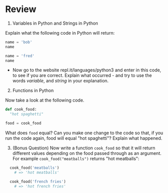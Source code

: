 # Review
1. Variables in Python and Strings in Python

Explain what the following code in Python will return:

```python
name = 'bob'
name

name = 'fred'
name
```
* Now go to the website repl.it/languages/python3 and enter in this code, to see if you are correct.
Explain what occurred - and try to use the words *variable*, and *string* in your explanation.

2. Functions in Python

Now take a look at the following code.

```python
def cook_food:
  "hot spaghetti"

food = cook_food
```

What does `food` equal?  Can you make one change to the code so that, if you run the code again, food will equal "hot spaghetti"?  Explain what happened.

3. (Bonus Question) Now write a function `cook_food` so that it will return different values depending on the food passed through as an argument.  For example `cook_food("meatballs")` returns "hot meatballs":

```python
  cook_food('meatballs')
    # => 'hot meatballs'

  cook_food('french fries')
    # => 'hot french fries'
```
